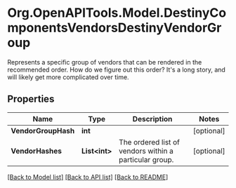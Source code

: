 # Org.OpenAPITools.Model.DestinyComponentsVendorsDestinyVendorGroup
Represents a specific group of vendors that can be rendered in the recommended order.  How do we figure out this order? It's a long story, and will likely get more complicated over time.

## Properties

Name | Type | Description | Notes
------------ | ------------- | ------------- | -------------
**VendorGroupHash** | **int** |  | [optional] 
**VendorHashes** | **List&lt;int&gt;** | The ordered list of vendors within a particular group. | [optional] 

[[Back to Model list]](../README.md#documentation-for-models) [[Back to API list]](../README.md#documentation-for-api-endpoints) [[Back to README]](../README.md)

